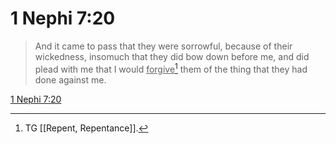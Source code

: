 # 1 Nephi 7:20

> And it came to pass that they were sorrowful, because of their wickedness, insomuch that they did bow down before me, and did plead with me that I would <u>forgive</u>[^a] them of the thing that they had done against me.

[1 Nephi 7:20](https://www.churchofjesuschrist.org/study/scriptures/bofm/1-ne/7?lang=eng&id=p20#p20)


[^a]: TG [[Repent, Repentance]].
